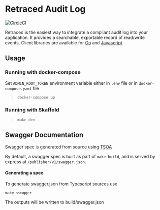 # Retraced Audit Log

[![CircleCI](https://circleci.com/gh/retracedhq/retraced/tree/main.svg?style=svg)](https://circleci.com/gh/retracedhq/retraced/tree/main)

Retraced is the easiest way to integrate a compliant audit log into your application.
It provides a searchable, exportable record of read/write events.
Client libraries are available for [Go](https://github.com/retracedhq/retraced-go) and [Javascript](https://github.com/retracedhq/retraced-js).

## Usage

### Running with docker-compose

Set `ADMIN_ROOT_TOKEN` environment variable either in `.env` file or in `docker-compose.yaml` file

> `docker-compose up`

### Running with Skaffold

> `make dev`

## Swagger Documentation

Swagger spec is generated from source using [TSOA](https://github.com/lukeautry/tsoa)

By default, a swagger spec is built as part of `make build`, and is served by express at `/publisher/v1/swagger.json`.

#### Generating a spec

To generate swagger.json from Typescript sources use

```
make swagger
```

The outputs will be written to build/swagger.json
